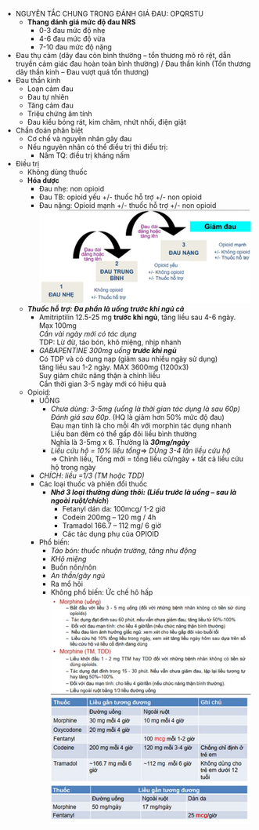 - NGUYÊN TẮC CHUNG TRONG ĐÁNH GIÁ ĐAU: OPQRSTU
	- **Thang đánh giá mức độ đau NRS**
		- 0-3 đau mức độ nhẹ
		- 4-6 đau mức độ vừa
		- 7-10 đau mức độ nặng
- Đau thụ cảm (dây đau còn bình thường – tổn thương mô rõ rệt, dẫn truyền cảm giác đau hoàn toàn bình thường) / Đau thần kinh (Tổn thương dây thần kinh – Đau vượt quá tổn thương)
- Đau thần kinh
	- Loạn cảm đau
	- Đau tự nhiên
	- Tăng cảm đau
	- Triệu chứng âm tính
	- Đau kiểu bóng rát, kim châm, nhứt nhối, điện giật
- Chẩn đoán phân biệt
	- Cơ chế và nguyên nhân gây đau
	- Nếu nguyên nhân có thể điều trị thì điều trị:
		- Nấm TQ: điều trị kháng nấm
- Điều trị
	- Không dùng thuốc
	- **Hóa dược**
		- Đau nhẹ: non opioid
		- Đau TB: opioid yếu +/- thuốc hỗ trợ +/- non opioid
		- Đau nặng: Opioid mạnh +/- thuốc hỗ trợ +/- non opioid
	![Buổi 16 - RL đa cơ quan-1687424708944.jpeg](../../../200%20Files/image/image/Bu%E1%BB%95i%2016%20-%20RL%20%C4%91a%20c%C6%A1%20quan-1687424708944.jpeg)
	- **_Thuốc hỗ trợ: Đa phần là uống trước khi ngủ cả_**
		- Amitriptilin 12.5-25 mg **trước khi ngủ**, tăng liều sau 4-6 ngày. Max 100mg  
		_Cần vài ngày mới có tác dụng_  
		TDP: Lừ đừ, táo bón, khô miệng, nhịp nhanh
		- _GABAPENTINE 300mg uống **trước khi ngủ**_  
		Có TDP và có dung nạp (giảm sau nhiều ngày sử dụng)  
		tăng liều sau 1-2 ngày. MAX 3600mg (1200x3)  
		Suy giảm chức năng thận à chỉnh liều  
		Cần thời gian 3-5 ngày mới có hiệu quả
	- Opioid:
		- UỐNG
			- _Chưa dùng: 3-5mg (uống là thời gian tác dụng là sau 60p)  
			Đánh giá sau 60p_. (HQ là giảm hơn 50% mức độ đau)  
			Đau mạn tính là cho mỗi 4h với morphin tác dụng nhanh  
			Liều ban đêm có thể gấp đôi liều bình thường  
			Nghĩa là 3-5mg x 6. Thường là **_30mg/ngày_**
			- _Liều cứu hộ = 10% liều tổng_=> _DÙng 3-4 lần liều cứu hộ_  
			=> Chỉnh liều, Tổng mới = tổng liều cũ/ngày + tất cả liều cứu hộ trong ngày
		- _CHÍCH: liều =1/3 (TM hoặc TDD)_
		- Các loại thuốc và phiên đổi thuốc
			- **_Nhớ 3 loại thường dùng thôi: (Liều trước là uống – sau là ngoài ruột/chích_**)
				- Fetanyl dán da: 100mcg/ 1-2 giờ
				- Codein 200mg – 120 mg / 4h
				- Tramadol 166.7 – 112 mg/ 6 giờ
				- Các tác dụng phụ của OPIOID
		- Phổ biến:
			- _Táo bón: thuốc nhuận trường, tăng nhu động_
			- _KHô miệng_
			- Buồn nôn/nôn
			- _An thần/gây ngủ_
			- Ra mổ hôi
			- Không phổ biến: Ức chế hô hấp
![Buổi 16 - RL đa cơ quan-1687424767942.jpeg](../../../200%20Files/image/image/Bu%E1%BB%95i%2016%20-%20RL%20%C4%91a%20c%C6%A1%20quan-1687424767942.jpeg)
![Buổi 16 - RL đa cơ quan-1687424771751.jpeg](../../../200%20Files/image/image/Bu%E1%BB%95i%2016%20-%20RL%20%C4%91a%20c%C6%A1%20quan-1687424771751.jpeg)